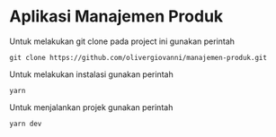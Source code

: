 # Aplikasi Manajemen Produk

Untuk melakukan git clone pada project ini gunakan perintah

```
git clone https://github.com/olivergiovanni/manajemen-produk.git
```

Untuk melakukan instalasi gunakan perintah

```
yarn
```

Untuk menjalankan projek gunakan perintah

```
yarn dev
```
